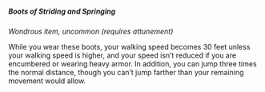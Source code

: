 ##### Boots of Striding and Springing
<!-- markdownlint-disable link-image-reference-definitions -->
[_metadata_:item_name]:- "Boots of Striding and Springing"
[_metadata_:item_type]:- "Wondrous item"
[_metadata_:item_is_worn]:- "true"
[_metadata_:item_is_worn_body_part]:- "feet"
[_metadata_:item_rarity]:- "uncommon"
[_metadata_:requires_attunement]:- "true"
[_metadata_:requires_attunement_by_alignment]:- "any"
[_metadata_:requires_attunement_by_ancestry]:- "any"
[_metadata_:requires_attunement_by_class]:- "any"
[_metadata_:requires_attunement_by_spellcaster]:- "false"
<!-- markdownlint-disable-next-line no-emphasis-as-heading -->
_Wondrous item, uncommon (requires attunement)_

While you wear these boots, your walking speed becomes 30 feet unless your walking speed is higher, and your speed isn’t reduced if you are encumbered or wearing heavy armor.
In addition, you can jump three times the normal distance, though you can’t jump farther than your remaining movement would allow.
